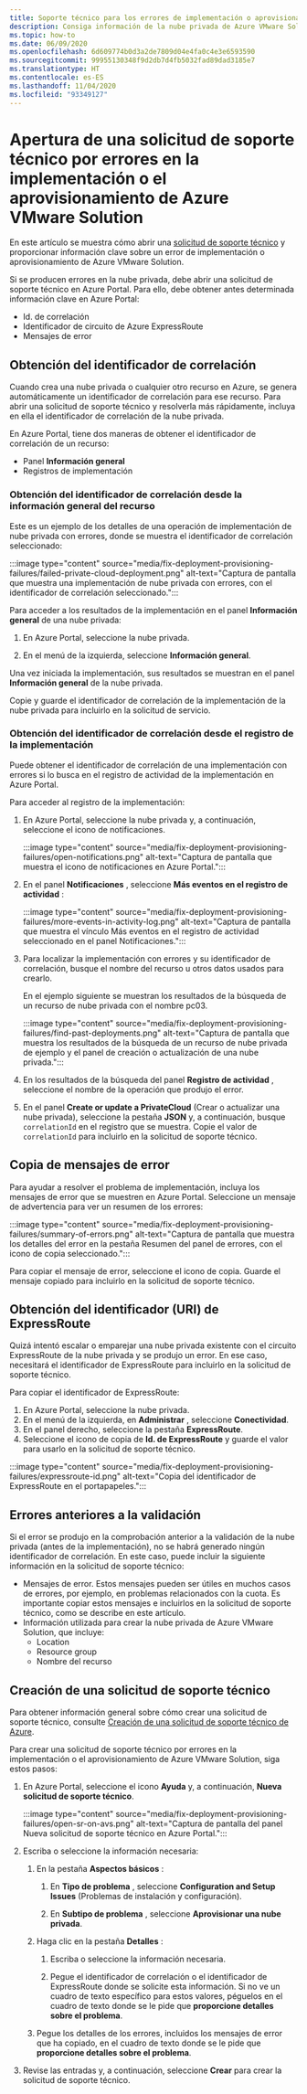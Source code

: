 ```yaml
---
title: Soporte técnico para los errores de implementación o aprovisionamiento de Azure VMware Solution
description: Consiga información de la nube privada de Azure VMware Solution para presentar una solicitud de servicio por errores de implementación o aprovisionamiento de Azure VMware Solution.
ms.topic: how-to
ms.date: 06/09/2020
ms.openlocfilehash: 6d609774b0d3a2de7809d04e4fa0c4e3e6593590
ms.sourcegitcommit: 99955130348f9d2db7d4fb5032fad89dad3185e7
ms.translationtype: HT
ms.contentlocale: es-ES
ms.lasthandoff: 11/04/2020
ms.locfileid: "93349127"
---
```

# <a name="open-a-support-request-for-an-azure-vmware-solution-deployment-or-provisioning-failure"></a>Apertura de una solicitud de soporte técnico por errores en la implementación o el aprovisionamiento de Azure VMware Solution

En este artículo se muestra cómo abrir una [solicitud de soporte técnico](https://rc.portal.azure.com/#create/Microsoft.Support) y proporcionar información clave sobre un error de implementación o aprovisionamiento de Azure VMware Solution. 

Si se producen errores en la nube privada, debe abrir una solicitud de soporte técnico en Azure Portal. Para ello, debe obtener antes determinada información clave en Azure Portal:

- Id. de correlación
- Identificador de circuito de Azure ExpressRoute
- Mensajes de error

## <a name="get-the-correlation-id"></a>Obtención del identificador de correlación
 
Cuando crea una nube privada o cualquier otro recurso en Azure, se genera automáticamente un identificador de correlación para ese recurso. Para abrir una solicitud de soporte técnico y resolverla más rápidamente, incluya en ella el identificador de correlación de la nube privada.

En Azure Portal, tiene dos maneras de obtener el identificador de correlación de un recurso:

* Panel **Información general**
* Registros de implementación
 
 ### <a name="get-the-correlation-id-from-the-resource-overview"></a>Obtención del identificador de correlación desde la información general del recurso

Este es un ejemplo de los detalles de una operación de implementación de nube privada con errores, donde se muestra el identificador de correlación seleccionado:

:::image type="content" source="media/fix-deployment-provisioning-failures/failed-private-cloud-deployment.png" alt-text="Captura de pantalla que muestra una implementación de nube privada con errores, con el identificador de correlación seleccionado.":::

Para acceder a los resultados de la implementación en el panel **Información general** de una nube privada:

1. En Azure Portal, seleccione la nube privada.

1. En el menú de la izquierda, seleccione **Información general**.

Una vez iniciada la implementación, sus resultados se muestran en el panel **Información general** de la nube privada.

Copie y guarde el identificador de correlación de la implementación de la nube privada para incluirlo en la solicitud de servicio.

### <a name="get-the-correlation-id-from-the-deployment-log"></a>Obtención del identificador de correlación desde el registro de la implementación

Puede obtener el identificador de correlación de una implementación con errores si lo busca en el registro de actividad de la implementación en Azure Portal.

Para acceder al registro de la implementación:

1. En Azure Portal, seleccione la nube privada y, a continuación, seleccione el icono de notificaciones.

   :::image type="content" source="media/fix-deployment-provisioning-failures/open-notifications.png" alt-text="Captura de pantalla que muestra el icono de notificaciones en Azure Portal.":::

1. En el panel **Notificaciones** , seleccione **Más eventos en el registro de actividad** :

    :::image type="content" source="media/fix-deployment-provisioning-failures/more-events-in-activity-log.png" alt-text="Captura de pantalla que muestra el vínculo Más eventos en el registro de actividad seleccionado en el panel Notificaciones.":::

1. Para localizar la implementación con errores y su identificador de correlación, busque el nombre del recurso u otros datos usados para crearlo. 

    En el ejemplo siguiente se muestran los resultados de la búsqueda de un recurso de nube privada con el nombre pc03.
 
    :::image type="content" source="media/fix-deployment-provisioning-failures/find-past-deployments.png" alt-text="Captura de pantalla que muestra los resultados de la búsqueda de un recurso de nube privada de ejemplo y el panel de creación o actualización de una nube privada.":::
 
1. En los resultados de la búsqueda del panel **Registro de actividad** , seleccione el nombre de la operación que produjo el error.

1. En el panel **Create or update a PrivateCloud** (Crear o actualizar una nube privada), seleccione la pestaña **JSON** y, a continuación, busque `correlationId` en el registro que se muestra. Copie el valor de `correlationId` para incluirlo en la solicitud de soporte técnico. 
 
## <a name="copy-error-messages"></a>Copia de mensajes de error

Para ayudar a resolver el problema de implementación, incluya los mensajes de error que se muestren en Azure Portal. Seleccione un mensaje de advertencia para ver un resumen de los errores:
 
:::image type="content" source="media/fix-deployment-provisioning-failures/summary-of-errors.png" alt-text="Captura de pantalla que muestra los detalles del error en la pestaña Resumen del panel de errores, con el icono de copia seleccionado.":::

Para copiar el mensaje de error, seleccione el icono de copia. Guarde el mensaje copiado para incluirlo en la solicitud de soporte técnico.
 
## <a name="get-the-expressroute-id-uri"></a>Obtención del identificador (URI) de ExpressRoute
 
Quizá intentó escalar o emparejar una nube privada existente con el circuito ExpressRoute de la nube privada y se produjo un error. En ese caso, necesitará el identificador de ExpressRoute para incluirlo en la solicitud de soporte técnico.

Para copiar el identificador de ExpressRoute:

1. En Azure Portal, seleccione la nube privada.
1. En el menú de la izquierda, en **Administrar** , seleccione **Conectividad**. 
1. En el panel derecho, seleccione la pestaña **ExpressRoute**.
1. Seleccione el icono de copia de **Id. de ExpressRoute** y guarde el valor para usarlo en la solicitud de soporte técnico.
 
:::image type="content" source="media/fix-deployment-provisioning-failures/expressroute-id.png" alt-text="Copia del identificador de ExpressRoute en el portapapeles."::: 
 
## <a name="pre-validation-failures"></a>Errores anteriores a la validación

Si el error se produjo en la comprobación anterior a la validación de la nube privada (antes de la implementación), no se habrá generado ningún identificador de correlación. En este caso, puede incluir la siguiente información en la solicitud de soporte técnico:

- Mensajes de error. Estos mensajes pueden ser útiles en muchos casos de errores, por ejemplo, en problemas relacionados con la cuota. Es importante copiar estos mensajes e incluirlos en la solicitud de soporte técnico, como se describe en este artículo.
- Información utilizada para crear la nube privada de Azure VMware Solution, que incluye:
  - Location
  - Resource group
  - Nombre del recurso

## <a name="create-your-support-request"></a>Creación de una solicitud de soporte técnico

Para obtener información general sobre cómo crear una solicitud de soporte técnico, consulte [Creación de una solicitud de soporte técnico de Azure](../azure-portal/supportability/how-to-create-azure-support-request.md). 

Para crear una solicitud de soporte técnico por errores en la implementación o el aprovisionamiento de Azure VMware Solution, siga estos pasos:

1. En Azure Portal, seleccione el icono **Ayuda** y, a continuación, **Nueva solicitud de soporte técnico**.

    :::image type="content" source="media/fix-deployment-provisioning-failures/open-sr-on-avs.png" alt-text="Captura de pantalla del panel Nueva solicitud de soporte técnico en Azure Portal.":::

1. Escriba o seleccione la información necesaria:

   1. En la pestaña **Aspectos básicos** :

      1. En **Tipo de problema** , seleccione **Configuration and Setup Issues** (Problemas de instalación y configuración).

      1. En **Subtipo de problema** , seleccione **Aprovisionar una nube privada**.

   1. Haga clic en la pestaña **Detalles** :

      1. Escriba o seleccione la información necesaria.

      1. Pegue el identificador de correlación o el identificador de ExpressRoute donde se solicite esta información. Si no ve un cuadro de texto específico para estos valores, péguelos en el cuadro de texto donde se le pide que **proporcione detalles sobre el problema**.

    1. Pegue los detalles de los errores, incluidos los mensajes de error que ha copiado, en el cuadro de texto donde se le pide que **proporcione detalles sobre el problema**.

1. Revise las entradas y, a continuación, seleccione **Crear** para crear la solicitud de soporte técnico.
